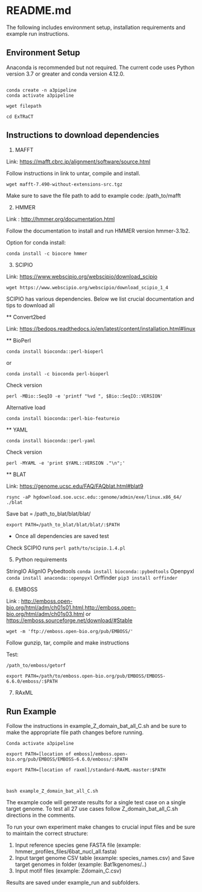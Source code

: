 # README.md

The following includes environment setup, installation requirements and example run instructions.

## Environment Setup

Anaconda is recommended but not required. The current code uses Python version 3.7 or greater and conda version 4.12.0.

```#!/bin/sh

conda create -n a3pipeline
conda activate a3pipeline

wget filepath

cd ExTRaCT

```

## Instructions to download dependencies

1. MAFFT

Link: https://mafft.cbrc.jp/alignment/software/source.html

Follow instructions in link to untar, compile and install.

`wget mafft-7.490-without-extensions-src.tgz`

Make sure to save the file path to add to example code: /path_to/mafft

2. HMMER

Link : http://hmmer.org/documentation.html

Follow the documentation to install and run HMMER version hmmer-3.1b2. 

Option for conda install:

`conda install -c biocore hmmer`

3. SCIPIO

Link: https://www.webscipio.org/webscipio/download_scipio

`wget https://www.webscipio.org/webscipio/download_scipio_1_4`

SCIPIO has various dependencies. Below we list crucial documentation and tips to download all

** Convert2bed

Link: https://bedops.readthedocs.io/en/latest/content/installation.html#linux

** BioPerl 

`conda install bioconda::perl-bioperl`

or

`conda install -c bioconda perl-bioperl`

Check version

`perl -MBio::SeqIO -e 'printf "%vd ", $Bio::SeqIO::VERSION'`

Alternative load

`conda install bioconda::perl-bio-featureio`

** YAML

`conda install bioconda::perl-yaml`

Check version

`perl -MYAML -e 'print $YAML::VERSION ."\n";'`

** BLAT

Link: https://genome.ucsc.edu/FAQ/FAQblat.html#blat9 

`rsync -aP hgdownload.soe.ucsc.edu::genome/admin/exe/linux.x86_64/ ./blat`

Save bat = /path_to_blat/blat/blat/

`export PATH=/path_to_blat/blat/blat/:$PATH`

* Once all dependencies are saved test

Check SCIPIO runs
`perl path/to/scipio.1.4.pl`


5. Python requirements

StringIO
AlignIO
Pybedtools
`conda install bioconda::pybedtools`
Openpyxl
`conda install anaconda::openpyxl`
Orffinder
`pip3 install orffinder`

6. EMBOSS

Link : http://emboss.open-bio.org/html/adm/ch01s01.html,http://emboss.open-bio.org/html/adm/ch01s03.html or https://emboss.sourceforge.net/download/#Stable

`wget -m 'ftp://emboss.open-bio.org/pub/EMBOSS/'`

Follow gunzip, tar, compile and make instructions

Test:

`/path_to/emboss/getorf`

`export PATH=/path/to/emboss.open-bio.org/pub/EMBOSS/EMBOSS-6.6.0/emboss/:$PATH`

7. RAxML



## Run Example

Follow the instructions in example_Z_domain_bat_all_C.sh and be sure to make the appropriate file path changes before running.

```#!/bin/sh
Conda activate a3pipeline

export PATH=[location of emboss]/emboss.open-bio.org/pub/EMBOSS/EMBOSS-6.6.0/emboss/:$PATH

export PATH=[location of raxml]/standard-RAxML-master:$PATH



bash example_Z_domain_bat_all_C.sh

```

The example code will generate results for a single test case on a single target genome. To test all 27 use cases follow Z_domain_bat_all_C.sh directions in the comments.

To run your own experiment make changes to crucial input files and be sure to maintain the correct structure:
1. Input reference species gene FASTA file (example: hmmer_profiles_files/6bat_nucl_all.fasta)
2. Input target genome CSV table (example: species_names.csv) and Save target genomes in folder (example: Bat1kgenomes/..)
3. Input motif files (example: Zdomain_C.csv)

Results are saved under example_run and subfolders.
